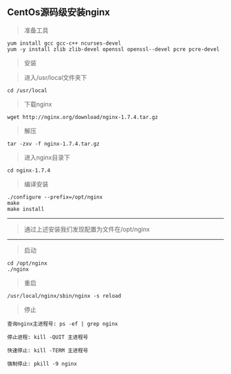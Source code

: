 CentOs源码级安装nginx
---

> 准备工具

```
yum install gcc gcc-c++ ncurses-devel
yum -y install zlib zlib-devel openssl openssl--devel pcre pcre-devel 
```

> 安装

> 进入/usr/local文件夹下

```
cd /usr/local
```

> 下载nginx

```
wget http://nginx.org/download/nginx-1.7.4.tar.gz
```

> 解压

```
tar -zxv -f nginx-1.7.4.tar.gz
```

> 进入nginx目录下

```
cd nginx-1.7.4
```

> 编译安装

```
./configure --prefix=/opt/nginx
make
make install
```

---

> 通过上述安装我们发现配置为文件在/opt/nginx

---

> 启动

```
cd /opt/nginx
./nginx
```

> 重启

```
/usr/local/nginx/sbin/nginx -s reload
```

> 停止

```
查询nginx主进程号: ps -ef | grep nginx 

停止进程: kill -QUIT 主进程号  

快速停止: kill -TERM 主进程号  

强制停止: pkill -9 nginx 

```

